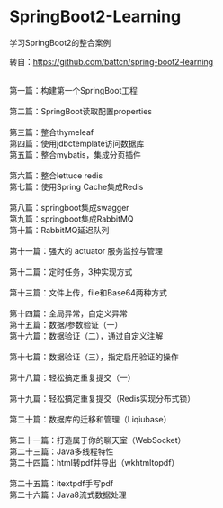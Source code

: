 # SpringBoot2-Learning
学习SpringBoot2的整合案例

转自：https://github.com/battcn/spring-boot2-learning

<br>第一篇：构建第一个SpringBoot工程	
<br>第二篇：SpringBoot读取配置properties	
<br>第三篇：整合thymeleaf	
<br>第四篇：使用jdbctemplate访问数据库	
<br>第五篇：整合mybatis，集成分页插件	
<br>第六篇：整合lettuce redis	
<br>第七篇：使用Spring Cache集成Redis	
<br>第八篇：springboot集成swagger	
<br>第九篇：springboot集成RabbitMQ
<br>第十篇：RabbitMQ延迟队列	
<br>第十一篇：强大的 actuator 服务监控与管理	
<br>第十二篇：定时任务，3种实现方式	
<br>第十三篇：文件上传，file和Base64两种方式	
<br>第十四篇：全局异常，自定义异常	
<br>第十五篇：数据/参数验证（一）	
<br>第十六篇：数据验证（二），通过自定义注解	
<br>第十七篇：数据验证（三），指定启用验证的操作	
<br>第十八篇：轻松搞定重复提交（一）	
<br>第十九篇：轻松搞定重复提交（Redis实现分布式锁）	
<br>第二十篇：数据库的迁移和管理（Liqiubase）	
<br>第二十一篇：打造属于你的聊天室（WebSocket）
<br>第二十三篇：Java多线程特性
<br>第二十四篇：html转pdf并导出（wkhtmltopdf）	
<br>第二十五篇：itextpdf手写pdf
<br>第二十六篇：Java8流式数据处理

